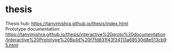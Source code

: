 # thesis
Thesis hub: https://tanvimishra.github.io/thesis/index.html </br>
Prototype documentation: https://tanvimishra.github.io/thesis/interactive%20proto%20documentation/Interactive%20Prototype%20Build%20f7fd831f43f24113a68530d8e513cb95.html
